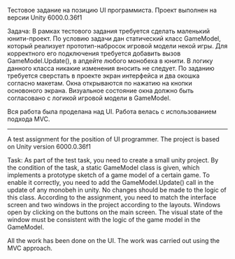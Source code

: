 Тестовое задание на позицию UI программиста.
Проект выполнен на версии Unity 6000.0.36f1

Задача:
В рамках тестового задания требуется сделать маленький юнити-проект. 
По условию задачи дан статический класс GameModel, который реализует прототип-набросок игровой модели некой игры. 
Для корректного его подключения требуется добавить вызов GameModel.Update(), в апдейте любого монобеха в юнити. 
В логику данного класса никакие изменения вносить не следует. По заданию требуется сверстать в проекте экран интерфейса и два окошка согласно макетам. 
Окна открываются по нажатию на кнопки основоного экрана. Визуальное состояние окна должно быть согласовано с логикой игровой модели в GameModel.

Вся работа была проделана над UI. Работа велась с использованием подхода MVC.

----------------------------------------------------

A test assignment for the position of UI programmer.
The project is based on Unity version 6000.0.36f1

Task:
As part of the test task, you need to create a small unity project. 
By the condition of the task, a static GameModel class is given, which implements a prototype sketch of a game model of a certain game. 
To enable it correctly, you need to add the GameModel.Update() call in the update of any monobeh in unity. 
No changes should be made to the logic of this class. According to the assignment, you need to match the interface screen and two windows in the project according to the layouts. 
Windows open by clicking on the buttons on the main screen. The visual state of the window must be consistent with the logic of the game model in the GameModel.

All the work has been done on the UI. The work was carried out using the MVC approach.

